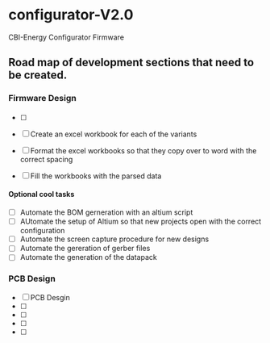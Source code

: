 # configurator-V2.0
CBI-Energy Configurator Firmware

## Road map of development sections that need to be created.

### Firmware Design 

####
- [ ] 
- [ ] Create an excel workbook for each of the variants
- [ ] Format the excel workbooks so that they copy over to word with the correct spacing
- [ ] Fill the workbooks with the parsed data

 
#### Optional cool tasks

- [ ] Automate the BOM gerneration with an altium script
- [ ] AUtomate the setup of Altium so that new projects open with the correct configuration 
- [ ] Automate the screen capture procedure for new designs
- [ ] Automate the gereration of gerber files
- [ ] Automate the generation of the datapack

### PCB Design
- [ ] PCB Desgin
- [ ] 
- [ ] 
- [ ] 
- [ ] 

